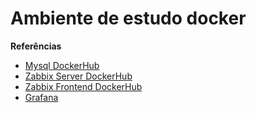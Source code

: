 <h1>Ambiente de estudo docker</h1>
<b>Referências</b>

- [Mysql DockerHub](https://hub.docker.com/_/mysql)
- [Zabbix Server DockerHub](https://hub.docker.com/r/zabbix/zabbix-server-mysql)
- [Zabbix Frontend DockerHub](https://hub.docker.com/r/zabbix/zabbix-web-nginx-mysql)
- [Grafana](https://grafana.com/docs/grafana/latest/installation/docker/)

